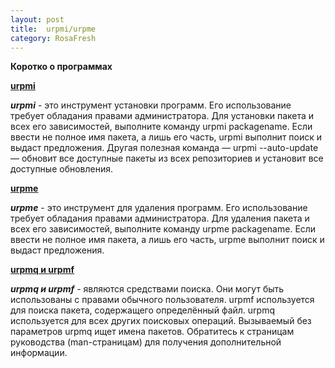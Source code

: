 ```yaml
---
layout: post
title:  urpmi/urpme
category: RosaFresh
---
```


**Коротко о программах**

<u>**urpmi**</u>

***urpmi*** -  это инструмент установки программ. Его использование требует обладания правами администратора. Для установки пакета и всех его зависимостей, выполните команду urpmi packagename. Если ввести не полное имя пакета, а лишь его часть, urpmi выполнит поиск и выдаст предложения. Другая полезная команда — urpmi --auto-update — обновит все доступные пакеты из всех репозиториев и установит все доступные обновления.

<u>**urpme**</u>

***urpme*** - это инструмент для удаления программ. Его использование требует обладания правами администратора. Для удаления пакета и всех его зависимостей, выполните команду urpme packagename. Если ввести не полное имя пакета, а лишь его часть, urpme выполнит поиск и выдаст предложения.

<u>**urpmq и urpmf**</u>

***urpmq и urpmf*** -  являются средствами поиска. Они могут быть использованы с правами обычного пользователя. urpmf используется для поиска пакета, содержащего определённый файл. urpmq используется для всех других поисковых операций. Вызываемый без параметров urpmq ищет имена пакетов. Обратитесь к страницам руководства (man-страницам) для получения дополнительной информации.